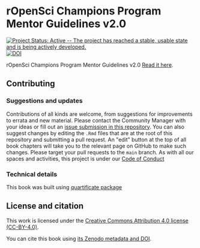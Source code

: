 # rOpenSci Champions Program Mentor Guidelines v2.0

[![Project Status: Active -- The project has reached a stable, usable state and is being actively developed.](https://www.repostatus.org/badges/latest/active.svg)](https://www.repostatus.org/#active) [![DOI](https://zenodo.org/badge/DOI/10.5281/zenodo.10467064.svg)]()

rOpenSci Champions Program Mentor Guidelines v2.0
[Read it here](https://ropensci-org.github.io/champions-mentor-guidelines/).

## Contributing

### Suggestions and updates

Contributions of all kinds are welcome, from suggestions for improvements to errata and new material. Please contact the Community Manager with your ideas or fill out an [issue submission in this repository](https://github.com/ropensci-org/champions-mentor-guidelines/issues).
You can also suggest changes by editing the `.Rmd` files that are at the root of this repository and submitting a pull request.
An "edit" button at the top of all book chapters will take you to the relevant page on GitHub to make such changes.
Please target your pull requests to the `main` branch.
As with all our spaces and activities, this project is under our [Code of Conduct](https://ropensci.org/code-of-conduct/)


### Technical details

This book was built using [quartificate package](https://docs.ropensci.org/quartificate/)

## License and citation

This work is licensed under the [Creative Commons Attribution 4.0 license (CC-BY-4.0)](https://creativecommons.org/licenses/by/4.0/).

You can cite this book using [its Zenodo metadata and DOI](https://zenodo.org/doi/10.5281/zenodo.10467063).
